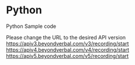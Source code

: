 # Python
Python Sample code

Please change the URL to the desired API version
https://apiv3.beyondverbal.com/v3/recording/start
https://apiv4.beyondverbal.com/v4/recording/start
https://apiv5.beyondverbal.com/v5/recording/start
